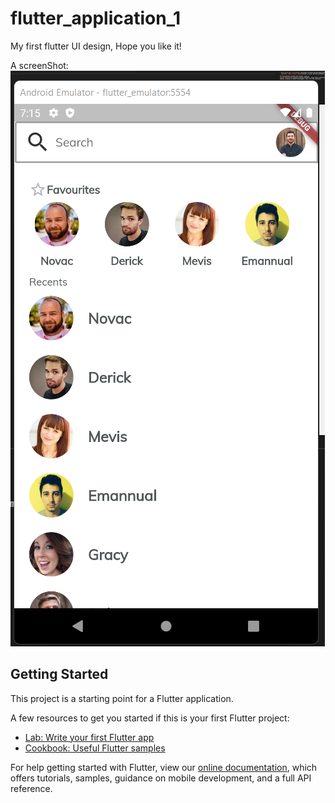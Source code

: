 # flutter_application_1

My first flutter UI design, Hope you like it!

A screenShot:
![alt text](https://github.com/PriyanshuYakub/FlutterUI_mark1/blob/main/image.png)

## Getting Started

This project is a starting point for a Flutter application.

A few resources to get you started if this is your first Flutter project:

- [Lab: Write your first Flutter app](https://flutter.dev/docs/get-started/codelab)
- [Cookbook: Useful Flutter samples](https://flutter.dev/docs/cookbook)

For help getting started with Flutter, view our
[online documentation](https://flutter.dev/docs), which offers tutorials,
samples, guidance on mobile development, and a full API reference.
